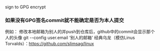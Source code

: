 sign to GPG encrypt

### 如果没有GPG签名commit就不能确定是否为本人提交

例如：
修改本地邮箱为别人的并push到仓库后，github中的commit会显示那个人的头像
git --config user.email ‘别人的邮箱'
经典乌龙（模仿Linus Torvalds）：https://github.com/slimsag/linux
